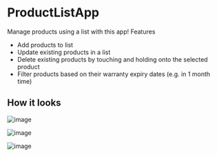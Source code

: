 # ProductListApp
Manage products using a list with this app!
Features
- Add products to list
- Update existing products in a list
- Delete existing products by touching and holding onto the selected product
- Filter products based on their warranty expiry dates (e.g. in 1 month time)

## How it looks
![image](https://user-images.githubusercontent.com/83194359/178147031-9c0e4cb0-c47d-4b3a-876d-91958ba4c0f1.png)

![image](https://user-images.githubusercontent.com/83194359/178147307-155d81f9-64de-4034-a1ee-97c21b007928.png)

![image](https://user-images.githubusercontent.com/83194359/178147322-15a5e145-498b-4f1f-83ff-592e8c88c0fe.png)
